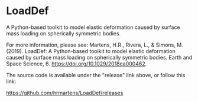 # LoadDef
A Python-based toolkit to model elastic deformation caused by surface mass loading on spherically symmetric bodies.

For more information, please see:
Martens, H.R., Rivera, L., & Simons, M. (2019). LoadDef: A Python-based toolkit to model elastic deformation caused by surface mass loading on spherically symmetric bodies. Earth and Space Science, 6. https://doi.org/10.1029/2018ea000462.

The source code is available under the "release" link above, or follow this link:

https://github.com/hrmartens/LoadDef/releases

